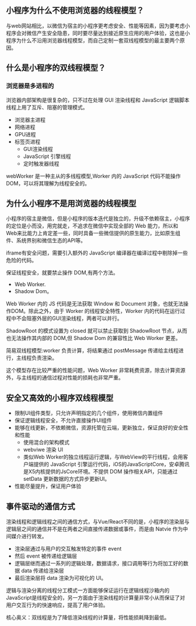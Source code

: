 ## 小程序为什么不使用浏览器的线程模型？

与web网站相比，以微信为宿主的小程序更考虑安全、性能等因素，因为要考虑小程序会对微信产生安全隐患，同时要尽量达到接近原生应用的用户体验，这也是小程序为什么不沿用浏览器线程模型，而自己定制一套双线程模型的最主要两个原因。

## 什么是小程序的双线程模型？

### 浏览器是多进程的

浏览器内部架构是很复杂的，只不过在处理 GUI 渲染线程和 JavaScript 逻辑脚本线程上用了互斥、阻塞的管理模式。

- 浏览器主进程
- 网络进程
- GPU进程
- 标签页进程
    - GUI渲染线程
    - JavaScript 引擎线程
    - 定时触发器线程


webWorker 是一种主从的多线程模型,Worker 内的 JavaScript 代码不能操作 DOM，可以将其理解为线程安全的。

## 为什么小程序不是用浏览器的线程模型

小程序的宿主是微信，但是小程序的版本迭代是独立的，升级不依赖宿主，小程序的定位是小而没，用完就走，不追求在微信中实现全部的 Web 能力，所以和 Web来比能力上肯定差一些，同时具备一些微信提供的原生能力，比如原生组件、系统界别和微信生态的API等。

iframe有安全问题，需要引入额外的 JavaScript 编译器在编译过程中剔除掉一些危险的代码。

保证线程安全，就要禁止操作 DOM,有两个方法。

- Web Worker.
- Shadow Dom。

Web Worker 内的 JS 代码是无法获取 Window 和 Document 对象，也就无法操作DOM。除此之外，由于 Worker 的线程安全特性，Worker 内的代码在运行过程中不会阻塞外层的GUI渲染线程，两者可以并行。

ShadowRoot 的模式设置为 closed 就可以禁止获取到 ShadowRoot 节点，从而也无法操作其内部的 DOM,但 Shadow Dom 的兼容性比 Web Worker 更差。

简易双线程模型:worker 负责计算，将结果通过 postMessage 传递给主线程进行，主线程负责渲染。

这个模型存在比较严重的性能问题，Web Worker 非常耗费资源，除去计算资源外，与主线程的通信过程对性能的损耗也非常严重。

## 安全又高效的小程序双线程模型

- 限制UI组件类型，只允许声明指定的几个组件，使用微信内置组件
- 保证逻辑线程安全，不允许直接操作UI组件
- 能够在线更新，不依赖微信，资源托管在云端，更新独立，保证良好的安全性和性能
    - 使用混合的架构模式
    - webviwe 渲染 UI
    - 类似Web Worker的独立线程运行逻辑，与WebView的平行线程，会用客户端提供的 JavaScript 引擎运行代码，iOS的JavaScriptCore，安卓腾讯是X5内核提供的JsCore环境。不提供 DOM 操作相关API，只能通过 setData 更新数据的方式异步更新UI。
- 性能尽量提升，保证用户体验

## 事件驱动的通信方式

渲染线程和逻辑线程之间的通信方式，与Vue/React不同的是，小程序的渲染层与逻辑层之间的通信并不是在两者之间直接传递数据或事件，而是由 Natvie 作为中间媒介进行转发。

- 渲染层通过与用户的交互触发特定的事件 event
- 然后 event 被传递给逻辑层
- 逻辑层继而通过一系列的逻辑处理，数据请求，接口调用等行为将加工好的数据 data 传递给渲染层
- 最后渲染层将 data 渲染为可视化的 UI。

逻辑与渲染分离的线程分工模式一方面能够保证运行在逻辑线程沙箱内的JavaScript是线程安全的，另一方面由于渲染线程的计算量非常小从而保证了对用户交互行为的快速响应，提高了用户体验。

核心奥义：双线程是为了降低渲染线程的计算量，将性能损耗降到最低。




